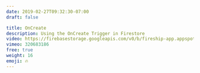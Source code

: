 ```yaml
---
date: 2019-02-27T09:32:30-07:00
draft: false

title: OnCreate
description: Using the OnCreate Trigger in Firestore
video: https://firebasestorage.googleapis.com/v0/b/fireship-app.appspot.com/o/courses%2Fcloud-functions-master-course%2F4-oncreate.mp4?alt=media&token=b3648092-bf26-4245-98e1-fb26c7f80337
vimeo: 320683186
free: true
weight: 16
emoji: 🔥
---
```


